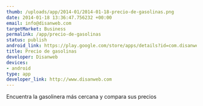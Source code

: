 ```yaml
--- 
thumb: /uploads/app/2014-01/2014-01-18-precio-de-gasolinas.png
date: 2014-01-18 13:36:47.756232 +00:00
email: info@disanweb.com
targetMarket: Business
permalink: /app/precio-de-gasolinas
status: publish
android_link: https://play.google.com/store/apps/details?id=com.disanweb.tugasolinera
title: Precio de gasolinas
developer: Disanweb
devices: 
- android
type: app
developer_link: http://www.disanweb.com
---
```


Encuentra la gasolinera más cercana y compara sus precios
